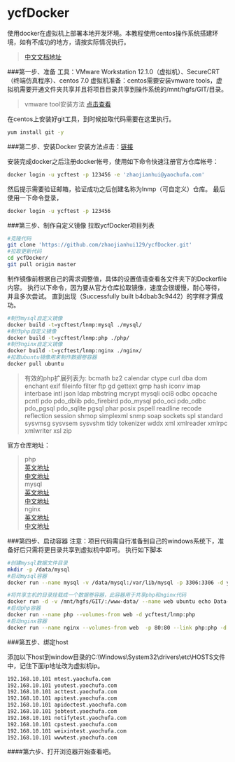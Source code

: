 # ycfDocker
使用docker在虚拟机上部署本地开发环境。本教程使用centos操作系统搭建环境，如有不成功的地方，请按实际情况执行。
>[中文文档地址](https://yeasy.gitbooks.io/docker_practice/content/index.html)


###第一步、准备
工具：VMware Workstation 12.1.0（虚拟机）、SecureCRT（终端仿真程序）、centos 7.0
虚拟机准备：centos需要安装vmware tools，虚拟机需要开通文件夹共享并且将项目目录共享到操作系统的/mnt/hgfs/GIT/目录。
> vmware tool安装方法 [点击查看](https://github.com/zhaojianhui129/lnmp/blob/master/vmware%20tool%E5%AE%89%E8%A3%85.md)

在centos上安装好git工具，到时候拉取代码需要在这里执行。
```sh
yum install git -y
```


###第二步、安装Docker
安装方法点击：[链接](https://github.com/zhaojianhui129/docker/blob/master/centos7%E4%B8%8B%E5%AE%89%E8%A3%85%E6%9C%80%E6%96%B0%E7%89%88%E7%9A%84docker.md)

安装完成docker之后注册docker帐号，使用如下命令快速注册官方仓库帐号：
```sh
docker login -u ycftest -p 123456 -e 'zhaojianhui@yaochufa.com'
```
然后提示需要验证邮箱，验证成功之后创建名称为lnmp（可自定义）仓库。
最后使用一下命令登录，
```sh
docker login -u ycftest -p 123456
```

###第三步、制作自定义镜像
拉取ycfDocker项目列表

```sh
#克隆代码
git clone 'https://github.com/zhaojianhui129/ycfDocker.git'
#拉取更新代码
cd ycfDocker/
git pull origin master
```

制作镜像前根据自己的需求调整值，具体的设置值请查看各文件夹下的Dockerfile内容。
执行以下命令，因为要从官方仓库拉取镜像，速度会很缓慢，耐心等待，并且多次尝试。
直到出现（Successfully built b4dbab3c9442）的字样才算成功。
```sh
#制作mysql自定义镜像
docker build -t=ycftest/lnmp:mysql ./mysql/
#制作php自定义镜像
docker build -t=ycftest/lnmp:php ./php/
#制作nginx自定义镜像
docker build -t=ycftest/lnmp:nginx ./nginx/
#拉取ubuntu镜像用来制作数据卷容器
docker pull ubuntu
```

> 有效的php扩展列表为:
> bcmath bz2 calendar ctype curl dba dom enchant exif fileinfo filter ftp gd gettext gmp hash iconv imap interbase intl json ldap mbstring mcrypt mysqli oci8 odbc opcache pcntl pdo pdo_dblib pdo_firebird pdo_mysql pdo_oci pdo_odbc pdo_pgsql pdo_sqlite pgsql phar posix pspell readline recode reflection session shmop simplexml snmp soap sockets spl standard sysvmsg sysvsem sysvshm tidy tokenizer wddx xml xmlreader xmlrpc xmlwriter xsl zip

官方仓库地址：
> php           
> [英文地址](https://hub.docker.com/_/php/)              
> [中文地址](https://github.com/DaoCloud/library-image/tree/master/php)
> <br>
> mysql     
> [英文地址](https://hub.docker.com/_/mysql/)         
> [中文地址](https://github.com/DaoCloud/library-image/tree/master/mysql)
> <br>
> nginx       
> [英文地址](https://hub.docker.com/_/nginx/)          
> [中文地址](https://github.com/DaoCloud/library-image/tree/master/nginx)

###第四步、启动容器
注意：项目代码需自行准备到自己的windows系统下，准备好后只需将更目录共享到虚拟机中即可。
执行如下脚本
```sh
#创建mysql数据文件目录
mkdir -p /data/mysql
#启动mysql容器
docker run --name mysql -v /data/mysql:/var/lib/mysql -p 3306:3306 -d ycftest/lnmp:mysql

#将共享主机的目录挂载成一个数据卷容器，此容器用于共享php和nginx代码
docker run -d -v /mnt/hgfs/GIT/:/www-data/ --name web ubuntu echo Data-only container for postgres
#启动php容器
docker run --name php --volumes-from web -d ycftest/lnmp:php
#启动nginx容器
docker run --name nginx --volumes-from web  -p 80:80 --link php:php -d ycftest/lnmp:nginx

```

###第五步、绑定host

添加以下host到window目录的C:\Windows\System32\drivers\etc\HOSTS文件中，记住下面ip地址改为虚拟机ip。
```sh
192.168.10.101 mtest.yaochufa.com
192.168.10.101 youtest.yaochufa.com
192.168.10.101 acttest.yaochufa.com
192.168.10.101 apitest.yaochufa.com
192.168.10.101 apidoctest.yaochufa.com
192.168.10.101 jobtest.yaochufa.com
192.168.10.101 notifytest.yaochufa.com
192.168.10.101 cpstest.yaochufa.com
192.168.10.101 weixintest.yaochufa.com
192.168.10.101 wwwtest.yaochufa.com
```

####第六步、打开浏览器开始查看吧。